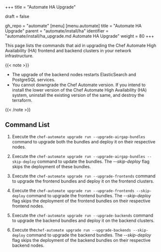+++
title = "Automate HA Upgrade"

draft = false

gh_repo = "automate"
[menu]
  [menu.automate]
    title = "Automate HA Upgrade"
    parent = "automate/install/ha"
    identifier = "automate/install/ha_upgrade.md Automate HA Upgrade"
    weight = 80
+++

This page lists the commands that aid in upgrading the Chef Automate High Availability (HA) frontend and backend clusters in your network infrastructure.

{{< note >}}

- The upgrade of the backend nodes restarts ElasticSearch and PostgreSQL services.
- You cannot downgrade the Chef Automate version. If you intend to install the lower version of the Chef Automate High Availability (HA) system, uninstall the existing version of the same, and destroy the terraform.

{{< /note >}}

## Command List

1. Execute the `chef-automate upgrade run --upgrade-airgap-bundles` command to upgrade both the bundles and deploy it on their respective nodes.

1. Execute the `chef-automate upgrade run --upgrade-airgap-bundles --skip-deploy` command to update the bundles. The *--skip-deploy* flag skips the deployment of these bundles.

1. Execute the `chef-automate upgrade run --upgrade-frontends` command to upgrade the frontend bundles and deploy it on the frontend clusters.

1. Execute the `chef-automate upgrade run --upgrade-frontends --skip-deploy` command to upgrade the frontend bundles. The *--skip-deploy* flag skips the deployment of the frontend bundles on their respective frontend nodes.

1. Execute the `chef-automate upgrade run --upgrade-backends` command to upgrade the backend bundles and deploy it on the backend clusters.

1. Execute the`chef-automate upgrade run --upgrade-backends --skip-deploy` command to upgrade the backend bundles. The *--skip-deploy* flag skips the deployment of the backend bundles on their respective backend nodes.
